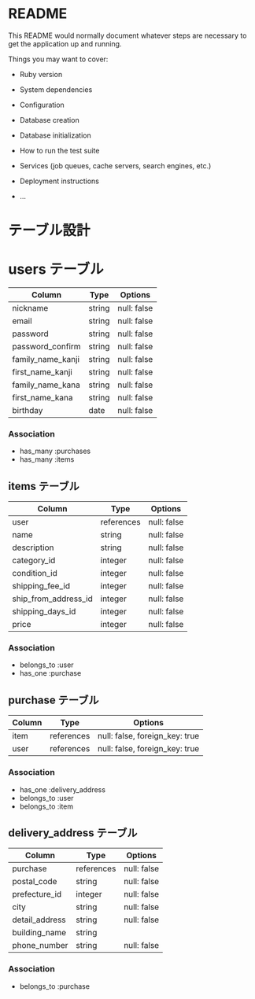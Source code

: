 # README

This README would normally document whatever steps are necessary to get the
application up and running.

Things you may want to cover:

* Ruby version

* System dependencies

* Configuration

* Database creation

* Database initialization

* How to run the test suite

* Services (job queues, cache servers, search engines, etc.)

* Deployment instructions

* ...


# テーブル設計

# users テーブル

| Column           | Type   | Options     |
| ---------------- | ------ | ----------- |
| nickname         | string | null: false |
| email            | string | null: false |
| password         | string | null: false |
| password_confirm | string | null: false |
| family_name_kanji| string | null: false |
| first_name_kanji | string | null: false |
| family_name_kana | string | null: false |
| first_name_kana  | string | null: false |
| birthday         | date   | null: false |

### Association

- has_many :purchases
- has_many :items

## items テーブル

| Column               | Type       | Options     |
| -------------------- | ---------- | ----------- |
| user                 | references | null: false |
| name                 | string     | null: false |
| description          | string     | null: false |
| category_id          | integer    | null: false |
| condition_id         | integer    | null: false |
| shipping_fee_id      | integer    | null: false |
| ship_from_address_id | integer    | null: false |
| shipping_days_id     | integer    | null: false |
| price                | integer    | null: false |



### Association

- belongs_to :user
- has_one :purchase



## purchase テーブル

| Column  | Type       | Options                        |
| ------- | ---------- | ------------------------------ |
| item    | references | null: false, foreign_key: true |
| user    | references | null: false, foreign_key: true |

### Association

- has_one :delivery_address 
- belongs_to :user
- belongs_to :item


## delivery_address テーブル

| Column           | Type       | Options     |
| ---------------- | ---------- | ----------- |
| purchase         | references | null: false |
| postal_code      | string     | null: false |
| prefecture_id    | integer    | null: false |
| city             | string     | null: false |
| detail_address   | string     | null: false |
| building_name    | string     |             |
| phone_number     | string     | null: false |


### Association

- belongs_to :purchase